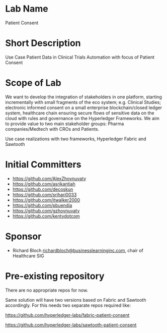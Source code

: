 # Lab Name

Patient Consent

# Short Description

Use Case Patient Data in Clinical Trials Automation with focus of Patient Consent

# Scope of Lab

We want to develop the integration of stakeholders in one platform, starting incrementally 
with small fragments of the eco system; e.g. Clinical Studies; electronic informed consent 
on a small enterprise blockchain/closed ledger system, healthcare chain ensuring secure 
flows of sensitive data on the cloud with rules and governance on the Hyperledger Frameworks. 
We aim to provide value to two main stakeholder groups: Pharma companies/Medtech with CROs and Patients. 

Use case realizations with two frameworks, Hyperledger Fabric and Sawtooth

# Initial Committers

- https://github.com/AlexZhovnuvaty
- https://github.com/asrikantiah
- https://github.com/decoskun
- https://github.com/srihari0033
- https://github.com/jtwalker2000
- https://github.com/pbuendia
- https://github.com/gzhovnuvaty
- https://github.com/kentydotcom

# Sponsor

- Richard Bloch <richardbloch@businesslearninginc.com>, chair of Healthcare SIG

# Pre-existing repository

There are no appropriate repos for now. 

Same solution will have two versions based on Fabric and Sawtooth accordingly. 
For this needs two separate repos required like:

https://github.com/hyperledger-labs/fabric-patient-consent

https://github.com/hyperledger-labs/sawtooth-patient-consent
